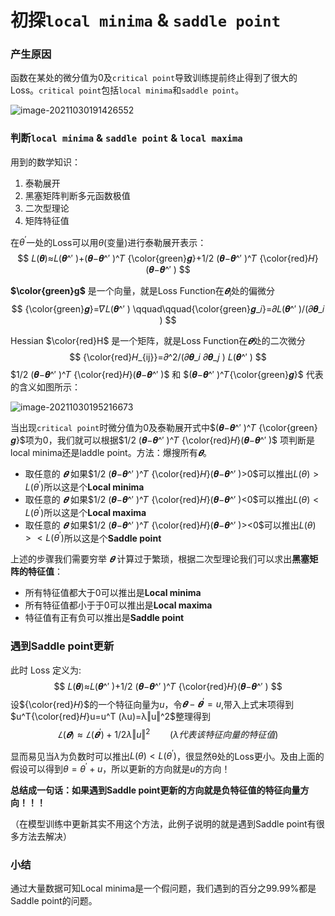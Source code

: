 # 初探$\texttt{local minima}$  & $\texttt{saddle point}$ 

### 产生原因

函数在某处的微分值为0及$\texttt{critical point}$导致训练提前终止得到了很大的Loss。$\texttt{critical point}$包括$\texttt{local minima}$和$\texttt{saddle point}$。

![image-20211030191426552](C:\Users\stydwn\AppData\Roaming\Typora\typora-user-images\image-20211030191426552.png)



### 判断$\texttt{local minima}$  & $\texttt{saddle point}$ & $\texttt{local maxima}$

用到的数学知识：

1. 泰勒展开
2. 黑塞矩阵判断多元函数极值
3. 二次型理论
4. 矩阵特征值



在$θ^′$一处的Loss可以用$θ$(变量)进行泰勒展开表示：
$$
𝐿(𝜽)≈𝐿(𝜽^′ )+(𝜽−𝜽^′ )^𝑇 {\color{green}𝒈}+1/2 (𝜽−𝜽^′ )^𝑇 {\color{red}𝐻}(𝜽−𝜽^′ )
$$


**$\color{green}g$** 是一个向量，就是Loss Function在$𝜽_i$处的偏微分
$$
{\color{green}𝒈}=𝛻𝐿(𝜽^′ )  \qquad\qquad{\color{green}𝒈_𝑖}=𝜕𝐿(𝜽^′ )/(𝜕𝜽_𝑖 )
$$


Hessian $\color{red}H$  是一个矩阵，就是Loss Function在$𝜽$处的二次微分
$$
{\color{red}𝐻_{ij}}=𝜕^2/(𝜕𝜽_𝑖 𝜕𝜽_𝑗 ) 𝐿(𝜽^′ )
$$
$1/2 (𝜽−𝜽^′ )^𝑇 {\color{red}𝐻}(𝜽−𝜽^′ )$ 和 $(𝜽−𝜽^′ )^𝑇{\color{green}𝒈}$ 代表的含义如图所示：

![image-20211030195216673](C:\Users\stydwn\AppData\Roaming\Typora\typora-user-images\image-20211030195216673.png)

当出现$\texttt{critical point}$时微分值为0及泰勒展开式中$(𝜽−𝜽^′ )^𝑇 {\color{green}𝒈}$项为0，我们就可以根据$1/2 (𝜽−𝜽^′ )^𝑇 {\color{red}𝐻}(𝜽−𝜽^′ )$ 项判断是local minima还是laddle point。方法：爆搜所有$𝜽$。

- 取任意的 $𝜽$ 如果$1/2 (𝜽−𝜽^′ )^𝑇 {\color{red}𝐻}(𝜽−𝜽^′ )>0$可以推出$L(θ)>L(θ^′)$所以这是个**Local minima**
- 取任意的 $𝜽$ 如果$1/2 (𝜽−𝜽^′ )^𝑇 {\color{red}𝐻}(𝜽−𝜽^′ )<0$可以推出$L(θ)<L(θ^′)$所以这是个**Local maxima**
- 取任意的 $𝜽$ 如果$1/2 (𝜽−𝜽^′ )^𝑇 {\color{red}𝐻}(𝜽−𝜽^′ )><0$可以推出$L(θ)><L(θ^′)$所以这是个**Saddle point**

上述的步骤我们需要穷举 $𝜽$ 计算过于繁琐，根据二次型理论我们可以求出**黑塞矩阵的特征值**：

- 所有特征值都大于0可以推出是**Local minima**
- 所有特征值都小于于0可以推出是**Local maxima**
- 特征值有正有负可以推出是**Saddle point**



### 遇到Saddle point更新

此时 Loss 定义为:
$$
𝐿(𝜽)≈𝐿(𝜽^′ )+1/2 (𝜽−𝜽^′ )^𝑇 {\color{red}𝐻}(𝜽−𝜽^′ )
$$
设${\color{red}𝐻}$的一个特征向量为$u$，令$𝜽−𝜽^′=u$,带入上式末项得到$u^T{\color{red}𝐻}u=u^T (λu)=λ‖u‖^2$整理得到  
$$
𝐿(𝜽)≈𝐿(𝜽^′)+1/2λ‖u‖^2\qquad(λ代表该特征向量的特征值)
$$


显而易见当$λ$为负数时可以推出$L(θ)<L(θ^′ )$，很显然θ处的Loss更小。及由上面的假设可以得到$θ=θ^′+u$，所以更新的方向就是$u$的方向！

**总结成一句话：如果遇到Saddle point更新的方向就是负特征值的特征向量方向！！！**

（在模型训练中更新其实不用这个方法，此例子说明的就是遇到Saddle point有很多方法去解决）

### 小结

通过大量数据可知Local minima是一个假问题，我们遇到的百分之99.99%都是Saddle point的问题。

